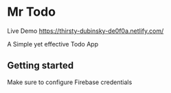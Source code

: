 # Mr Todo
Live Demo
https://thirsty-dubinsky-de0f0a.netlify.com/

A Simple yet effective Todo App

## Getting started

Make sure to configure Firebase credentials

